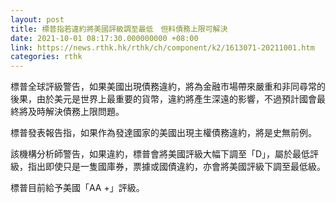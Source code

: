 ```yaml
---
layout: post
title: 標普指若違約將美國評級調至最低　但料債務上限可解決
date: 2021-10-01 08:17:30.000000000 +08:00
link: https://news.rthk.hk/rthk/ch/component/k2/1613071-20211001.htm
categories: rthk
---
```


標普全球評級警告，如果美國出現債務違約，將為金融市場帶來嚴重和非同尋常的後果，由於美元是世界上最重要的貨幣，違約將產生深遠的影響，不過預計國會最終將及時解決債務上限問題。

標普發表報告指，如果作為發達國家的美國出現主權債務違約，將是史無前例。

該機構分析師警告，如果違約，標普會將美國評級大幅下調至「D」，屬於最低評級，指出即使只是一隻國庫券，票據或國債違約，亦會將美國評級下調至最低級。

標普目前給予美國「AA +」評級。
